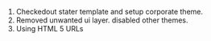 1. Checkedout stater template and setup corporate theme.
2. Removed unwanted ui layer. disabled other themes.
3. Using HTML 5 URLs